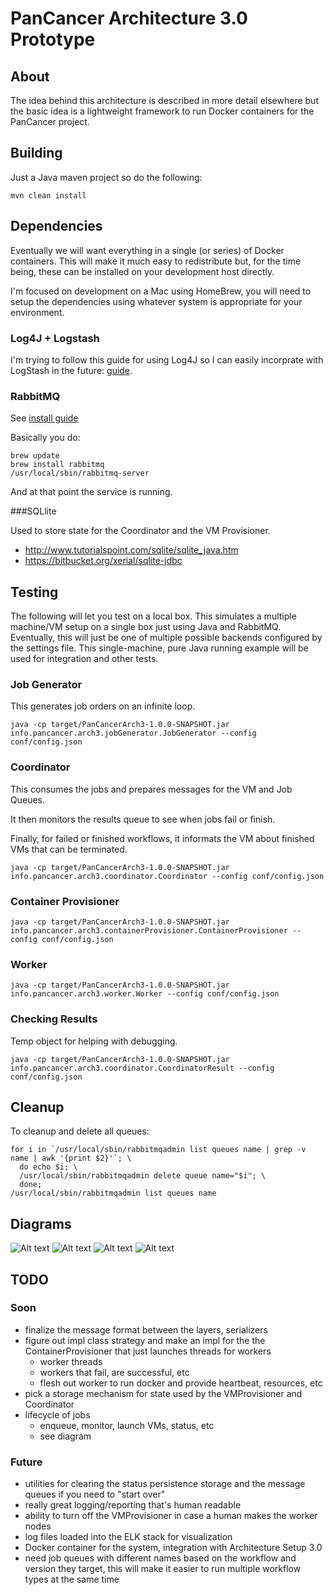 # PanCancer Architecture 3.0 Prototype

## About

The idea behind this architecture is described in more detail elsewhere but the basic idea is a lightweight
framework to run Docker containers for the PanCancer project.

## Building

Just a Java maven project so do the following:

    mvn clean install

## Dependencies

Eventually we will want everything in a single (or series) of Docker containers. This
will make it much easy to redistribute but, for the time being, these can be installed
on your development host directly.

I'm focused on development on a Mac using HomeBrew, you will need to setup
the dependencies using whatever system is appropriate for your environment.

### Log4J + Logstash

I'm trying to follow this guide for using Log4J so I can easily incorprate with LogStash in the future: [guide](https://blog.dylants.com/2013/08/27/java-logging-creating-indexing-monitoring/).

### RabbitMQ

See [install guide](https://www.rabbitmq.com/install-homebrew.html)

Basically you do:

    brew update
    brew install rabbitmq
    /usr/local/sbin/rabbitmq-server

And at that point the service is running.

###SQLlite

Used to store state for the Coordinator and the VM Provisioner.

* http://www.tutorialspoint.com/sqlite/sqlite_java.htm
* https://bitbucket.org/xerial/sqlite-jdbc

## Testing

The following will let you test on a local box. This simulates a multiple machine/VM
setup on a single box just using Java and RabbitMQ.  Eventually, this will just
be one of multiple possible backends configured by the settings file. This single-machine,
pure Java running example will be used for integration and other tests.

### Job Generator

This generates job orders on an infinite loop.

    java -cp target/PanCancerArch3-1.0.0-SNAPSHOT.jar info.pancancer.arch3.jobGenerator.JobGenerator --config conf/config.json

### Coordinator

This consumes the jobs and prepares messages for the VM and Job Queues.

It then monitors the results queue to see when jobs fail or finish.

Finally, for failed or finished workflows, it informats the VM about finished
VMs that can be terminated.

    java -cp target/PanCancerArch3-1.0.0-SNAPSHOT.jar info.pancancer.arch3.coordinator.Coordinator --config conf/config.json

### Container Provisioner

    java -cp target/PanCancerArch3-1.0.0-SNAPSHOT.jar info.pancancer.arch3.containerProvisioner.ContainerProvisioner --config conf/config.json

### Worker

    java -cp target/PanCancerArch3-1.0.0-SNAPSHOT.jar info.pancancer.arch3.worker.Worker --config conf/config.json

### Checking Results

Temp object for helping with debugging.

    java -cp target/PanCancerArch3-1.0.0-SNAPSHOT.jar info.pancancer.arch3.coordinator.CoordinatorResult --config conf/config.json

## Cleanup

To cleanup and delete all queues:

    for i in `/usr/local/sbin/rabbitmqadmin list queues name | grep -v name | awk '{print $2}'`; \
      do echo $i; \
      /usr/local/sbin/rabbitmqadmin delete queue name="$i"; \
      done;
    /usr/local/sbin/rabbitmqadmin list queues name

## Diagrams

![Alt text](img/arch.png)
![Alt text](img/error.png)
![Alt text](img/flow.png)
![Alt text](img/state.png)

## TODO

### Soon

* finalize the message format between the layers, serializers
* figure out impl class strategy and make an impl for the the ContainerProvisioner that just launches threads for workers
    * worker threads
    * workers that fail, are successful, etc
    * flesh out worker to run docker and provide heartbeat, resources, etc
* pick a storage mechanism for state used by the VMProvisioner and Coordinator
* lifecycle of jobs
    * enqueue, monitor, launch VMs, status, etc
    * see diagram


### Future

* utilities for clearing the status persistence storage and the message queues if you need to "start over"
* really great logging/reporting that's human readable
* ability to turn off the VMProvisioner in case a human makes the worker nodes
* log files loaded into the ELK stack for visualization
* Docker container for the system, integration with Architecture Setup 3.0
* need job queues with different names based on the workflow and version they target, this will make it easier to run multiple workflow types at the same time
